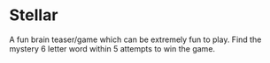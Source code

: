 # Stellar
A fun brain teaser/game which can be extremely fun to play.
Find the mystery 6 letter word within 5 attempts to win the game.
